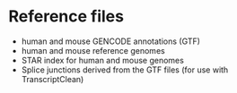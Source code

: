 # Reference files
* human and mouse GENCODE annotations (GTF)  
* human and mouse reference genomes  
* STAR index for human and mouse genomes  
* Splice junctions derived from the GTF files (for use with TranscriptClean)
